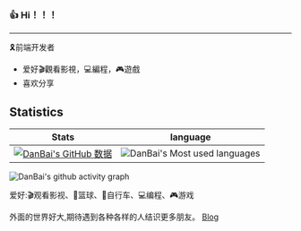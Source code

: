 ### 👍 Hi！！！
---
🎗前端开发者
- 爱好🎬觀看影視，💻編程，🎮遊戲
- 喜欢分享<br/>

## Statistics
 Stats | language
--- | --- 
[![DanBai's GitHub 数据](https://github-readme-stats.vercel.app/api?username=Bibooo25730)]() | ![DanBai's Most used languages](https://github-readme-stats.vercel.app/api/top-langs/?username=Bibooo25730&layout=compact&hide_border=true&langs_count=10)

![DanBai's github activity graph](https://activity-graph.herokuapp.com/graph?username=Bibooo25730&theme=react-dark)

爱好:🎬观看影视、🏀篮球、🚴自行车、💻编程、🎮游戏

外面的世界好大,期待遇到各种各样的人结识更多朋友。
[Blog](https://bibooo.top)

